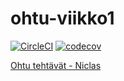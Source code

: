 # ohtu-viikko1
[![CircleCI](https://circleci.com/gh/nnecklace/ohtu-viikko1.svg?style=svg)](https://circleci.com/gh/nnecklace/ohtu-viikko1)
[![codecov](https://codecov.io/gh/nnecklace/ohtu-viikko1/branch/master/graph/badge.svg)](https://codecov.io/gh/nnecklace/ohtu-viikko1)

[Ohtu tehtävät - Niclas](https://github.com/nnecklace/ohtu-2019)
